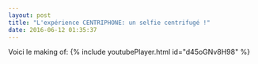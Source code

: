 ```yaml
---
layout: post
title: "L'expérience CENTRIPHONE: un selfie centrifugé !"
date: 2016-06-12 01:35:37
---
```



Voici le making of:
{% include youtubePlayer.html id="d45oGNv8H98" %}
